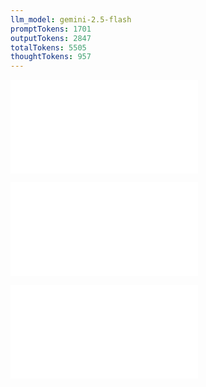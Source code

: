 ```yaml
---
llm_model: gemini-2.5-flash
promptTokens: 1701
outputTokens: 2847
totalTokens: 5505
thoughtTokens: 957
---
```


![@](steps/API%20Specification.7129fd2c.md)

![@](steps/_.e093b721.md)

![@](steps/response.42f208ea.md)